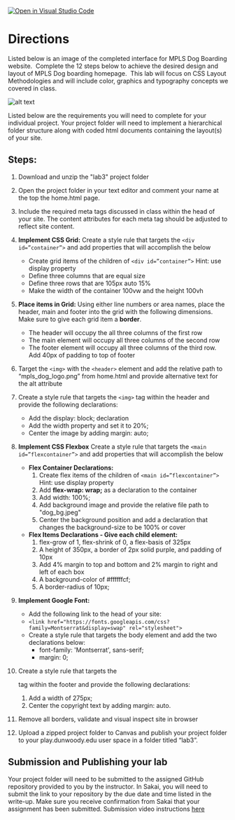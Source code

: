 [![Open in Visual Studio Code](https://classroom.github.com/assets/open-in-vscode-c66648af7eb3fe8bc4f294546bfd86ef473780cde1dea487d3c4ff354943c9ae.svg)](https://classroom.github.com/online_ide?assignment_repo_id=8611779&assignment_repo_type=AssignmentRepo)
# Directions

Listed below is an image of the completed interface for MPLS Dog Boarding website.  Complete the 12 steps below to achieve the desired design and layout of MPLS Dog boarding homepage.  This lab will focus on CSS Layout Methodologies and will include color, graphics and typography concepts we covered in class. 

![alt text](https://instructorc.github.io/site/home/images/lab_three_interface.png)

Listed below are the  requirements you will need to complete for your individual project. Your project folder will need to  implement a hierarchical folder structure along with coded html documents containing the layout(s) of your site.

## Steps:

1. Download and unzip the "lab3" project folder
2. Open the project folder in your text editor and comment your name at the top the home.html page.
3. Include the required meta tags discussed in class within the head of your site. The content attributes for each meta tag should be adjusted to reflect site content.
4. **Implement CSS Grid:** Create a style rule that targets the ```<div id=”container”>``` and add properties that will accomplish the below
    * Create grid items of the children of ```<div id=”container”>``` Hint: use display property
    * Define three columns that are equal size
    * Define three rows that are 105px auto 15%
    * Make the width of the container 100vw and the height 100vh
5.  **Place items in Grid:** Using either line numbers or area names, place the header, main and footer into the grid with the following dimensions. Make sure to give each grid item a **border**.
    * The header will occupy the all three columns of the first row
    * The main element will occupy all three columns of the second row
    * The footer element will occupy all three columns of the third row. Add 40px of padding to top of footer
6. Target the ```<img>``` with the ```<header>``` element and add the relative path to “mpls_dog_logo.png” from home.html and provide alternative text for the alt attribute 
7. Create a style rule that targets the ```<img>``` tag within the header and provide the following declarations:
    * Add the display: block; declaration
    * Add the width property and set it to 20%;
    * Center the image by adding margin: auto;
8. **Implement CSS Flexbox** Create a style rule that targets the ```<main id=”flexcontainer”>``` and add properties that will accomplish the below
    * **Flex Container Declarations:**
        1.  Create flex items of the children of ```<main id=”flexcontainer”>``` Hint: use display property
        2.  Add **flex-wrap: wrap;** as a declaration to the container
        3.  Add width: 100%;
        4.  Add background image and provide the relative file path to "dog_bg.jpeg"
        5.  Center the background position and add a declaration that changes the background-size to be 100% or cover
    * **Flex Items Declarations - Give each child element:**
        1. flex-grow of 1, flex-shrink of 0, a flex-basis of 325px
        2. A height of 350px, a border of 2px solid purple, and padding of 10px
        3. Add 4% margin to top and bottom and 2% margin to right and left of each box
        4. A background-color of #ffffffcf;
        5. A border-radius of 10px;

9. **Implement Google Font:**
    * Add the following link to the head of your site:
    * ```<link href="https://fonts.googleapis.com/css?family=Montserrat&display=swap" rel="stylesheet">```
    * Create a style rule that targets the body element and add the two declarations below:
        * font-family: 'Montserrat', sans-serif;
        * margin: 0;
10. Create a style rule that targets the <div id=”copyright”> tag within the footer and provide the following declarations:
    1. Add a width of 275px;
    2. Center the copyright text by adding margin: auto.
11. Remove all borders, validate and visual inspect site in browser
12. Upload a zipped project folder to Canvas and publish your project folder to your play.dunwoody.edu user space in a folder titled “lab3”.

## Submission and Publishing your lab

Your project folder will need to be submitted to the assigned GitHub repository provided to you by the instructor. In Sakai, you will need to submit the link to your repository by the due date and time listed in the write-up. Make sure you receive confirmation from Sakai that your assignment has been submitted. Submission video instructions [here](https://instructorc.github.io/site/slides/presentation/video/github_upload.mp4) 
